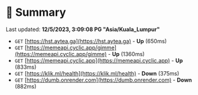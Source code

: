# 📖 Summary
Last updated: **12/5/2023, 3:09:08 PG "Asia/Kuala_Lumpur"**

- `GET` [https://hst.aytea.ga](https://hst.aytea.ga) - **Up** (650ms)
- `GET` [https://memeapi.cyclic.app/gimme](https://memeapi.cyclic.app/gimme) - **Up** (1360ms)
- `GET` [https://memeapi.cyclic.app](https://memeapi.cyclic.app) - **Up** (833ms)
- `GET` [https://klik.ml/health](https://klik.ml/health) - **Down** (375ms)
- `GET` [https://dumb.onrender.com](https://dumb.onrender.com) - **Down** (882ms)
